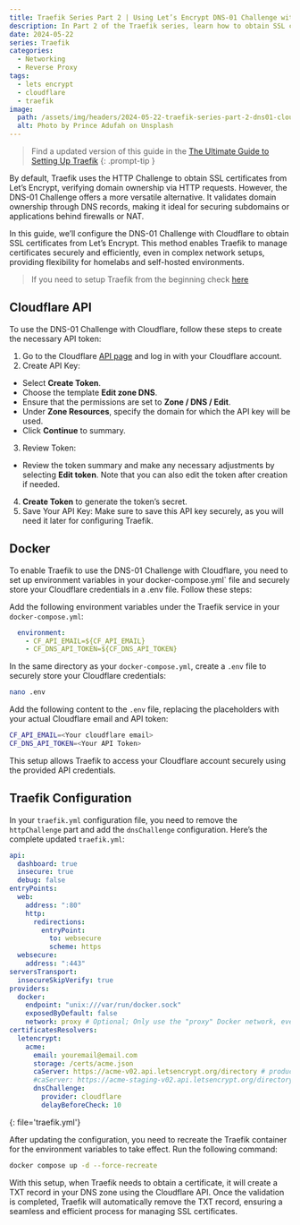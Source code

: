 ```yaml
---
title: Traefik Series Part 2 | Using Let’s Encrypt DNS-01 Challenge with Cloudflare
description: In Part 2 of the Traefik series, learn how to obtain SSL certificates for your services using the Cloudflare DNS-01 challenge with Let’s Encrypt.
date: 2024-05-22
series: Traefik
categories:
  - Networking
  - Reverse Proxy
tags:
  - lets encrypt
  - cloudflare
  - traefik
image:
  path: /assets/img/headers/2024-05-22-traefik-series-part-2-dns01-cloudflare.jpg
  alt: Photo by Prince Adufah on Unsplash
---
```


> Find a updated version of this guide in the [The Ultimate Guide to Setting Up Traefik](../ultimate-traefik-guide)
{: .prompt-tip }

By default, Traefik uses the HTTP Challenge to obtain SSL certificates from Let’s Encrypt, verifying domain ownership via HTTP requests. However, the DNS-01 Challenge offers a more versatile alternative. It validates domain ownership through DNS records, making it ideal for securing subdomains or applications behind firewalls or NAT.

In this guide, we’ll configure the DNS-01 Challenge with Cloudflare to obtain SSL certificates from Let’s Encrypt. This method enables Traefik to manage certificates securely and efficiently, even in complex network setups, providing flexibility for homelabs and self-hosted environments.

> If you need to setup Traefik from the beginning check [here](../traefik-series-part-1-reverse-proxy)

## Cloudflare API

To use the DNS-01 Challenge with Cloudflare, follow these steps to create the necessary API token:

1. Go to the Cloudflare [API page](https://dash.cloudflare.com/profile/api-tokens) and log in with your Cloudflare account.
2.	Create API Key:
  - Select **Create Token**.
  - Choose the template **Edit zone DNS**.
  - Ensure that the permissions are set to **Zone / DNS / Edit**.
  - Under **Zone Resources**, specify the domain for which the API key will be used.
  - Click **Continue** to summary.
3.	Review Token:
  - Review the token summary and make any necessary adjustments by selecting **Edit token**. Note that you can also edit the token after creation if needed.
4.	**Create Token** to generate the token’s secret.
5.	Save Your API Key: Make sure to save this API key securely, as you will need it later for configuring Traefik.

## Docker

To enable Traefik to use the DNS-01 Challenge with Cloudflare, you need to set up environment variables in your docker-compose.yml` file and securely store your Cloudflare credentials in a .env file. Follow these steps:

Add the following environment variables under the Traefik service in your `docker-compose.yml`:

```yaml
  environment:
    - CF_API_EMAIL=${CF_API_EMAIL}
    - CF_DNS_API_TOKEN=${CF_DNS_API_TOKEN}
```

In the same directory as your `docker-compose.yml`, create a `.env` file to securely store your Cloudflare credentials:

```bash
nano .env
```

Add the following content to the `.env` file, replacing the placeholders with your actual Cloudflare email and API token:

```bash
CF_API_EMAIL=<Your cloudflare email>
CF_DNS_API_TOKEN=<Your API Token>
```

This setup allows Traefik to access your Cloudflare account securely using the provided API credentials.

## Traefik Configuration

In your `traefik.yml` configuration file, you need to remove the `httpChallenge` part and add the `dnsChallenge` configuration. Here’s the complete updated `traefik.yml`:

```yaml
api:
  dashboard: true
  insecure: true
  debug: false
entryPoints:
  web:
    address: ":80"
    http:
      redirections:
        entryPoint:
          to: websecure
          scheme: https
  websecure:
    address: ":443"
serversTransport:
  insecureSkipVerify: true
providers:
  docker:
    endpoint: "unix:///var/run/docker.sock"
    exposedByDefault: false
    network: proxy # Optional; Only use the "proxy" Docker network, even if containers are on multiple networks.
certificatesResolvers:
  letencrypt:
    acme:
      email: youremail@email.com
      storage: /certs/acme.json
      caServer: https://acme-v02.api.letsencrypt.org/directory # production (default)
      #caServer: https://acme-staging-v02.api.letsencrypt.org/directory # staging
      dnsChallenge:
        provider: cloudflare
        delayBeforeCheck: 10
```
{: file='traefik.yml'}

After updating the configuration, you need to recreate the Traefik container for the environment variables to take effect. Run the following command:

```bash
docker compose up -d --force-recreate
```

With this setup, when Traefik needs to obtain a certificate, it will create a TXT record in your DNS zone using the Cloudflare API. Once the validation is completed, Traefik will automatically remove the TXT record, ensuring a seamless and efficient process for managing SSL certificates.

